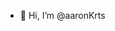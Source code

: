 - 👋 Hi, I’m @aaronKrts

<!---
aaronKrts/aaronKrts is a ✨ special ✨ repository because its `README.md` (this file) appears on your GitHub profile.
You can click the Preview link to take a look at your changes.
--->
